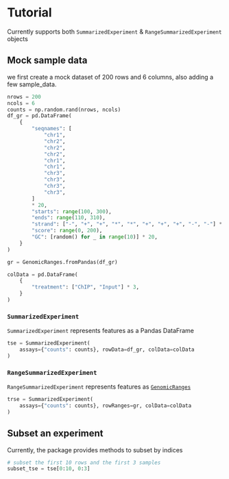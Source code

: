 # Tutorial

Currently supports both `SummarizedExperiment` & `RangeSummarizedExperiment` objects

## Mock sample data 

we first create a mock dataset of 200 rows and 6 columns, also adding a few sample_data.

```python
nrows = 200
ncols = 6
counts = np.random.rand(nrows, ncols)
df_gr = pd.DataFrame(
    {
        "seqnames": [
            "chr1",
            "chr2",
            "chr2",
            "chr2",
            "chr1",
            "chr1",
            "chr3",
            "chr3",
            "chr3",
            "chr3",
        ]
        * 20,
        "starts": range(100, 300),
        "ends": range(110, 310),
        "strand": ["-", "+", "+", "*", "*", "+", "+", "+", "-", "-"] * 20,
        "score": range(0, 200),
        "GC": [random() for _ in range(10)] * 20,
    }
)

gr = GenomicRanges.fromPandas(df_gr)

colData = pd.DataFrame(
    {
        "treatment": ["ChIP", "Input"] * 3,
    }
)
```

### `SummarizedExperiment`

`SummarizedExperiment` represents features as a Pandas DataFrame

```python
tse = SummarizedExperiment(
    assays={"counts": counts}, rowData=df_gr, colData=colData
)
```

###  `RangeSummarizedExperiment`

`RangeSummarizedExperiment` represents features as [`GenomicRanges`](https://github.com/BiocPy/GenomicRanges)

```python
trse = SummarizedExperiment(
    assays={"counts": counts}, rowRanges=gr, colData=colData
)
```

## Subset an experiment

Currently, the package provides methods to subset by indices

```python
# subset the first 10 rows and the first 3 samples
subset_tse = tse[0:10, 0:3]
```